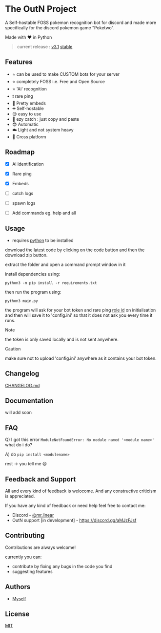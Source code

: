 
# The OutN Project

A Self-hostable FOSS pokemon recognition bot for discord and made more specifically for the discord pokemon game "Poketwo".

Made with ❤️ in Python
> current release : [v3.1](https://github.com/Pranjal-SB/OutN/blob/main/CHANGELOG.md#v31) [stable](https://github.com/Pranjal-SB/OutN/releases/latest)

## Features
- ⭐ can be used to make CUSTOM bots for your server
- ⭐ completely FOSS i.e. Free and Open Source
- ⭐ 'Ai' recognition
- ❗ rare ping
- 🤩 Pretty embeds
- ➕ Self-hostable
- 😌 easy to use
- 💪 ezy catch : just copy and paste
- 😎 Automatic
- ☁️ Light and not system heavy
- 🤝 Cross platform


## Roadmap

- [x] Ai identification 
- [x] Rare ping
- [x] Embeds
- [ ] catch logs
- [ ] spawn logs
- [ ] Add commands eg. help and all




## Usage

- requires [python](https://www.python.org/) to be installed

download the latest code by clicking on the code button and then the download zip button.

extract the folder and open a command prompt window in it

install dependencies using:
```
python3 -m pip install -r requirements.txt
```
then run the program using:
```
python3 main.py
```
the program will ask for your bot token  and rare ping [role id](https://discordhelp.net/role-id) on initialisation
and then will save it to 'config.ini' so that it does not ask you every time it runs.

> [!NOTE]
> the token is only saved locally and is not sent anywhere.

> [!CAUTION]
> make sure not to upload 'config.ini' anywhere as it contains your bot token.


## Changelog

[CHANGELOG.md](https://github.com/Pranjal-SB/OutN/blob/main/CHANGELOG.md)

## Documentation

will add soon


## FAQ

Q) I got this error ``` ModuleNotFoundError: No module named '<module name>' ``` what do i do?

A) do ```pip install <modulename>```

rest -> you tell me 😆


## Feedback and Support

All and every kind of feedback is welocome.
And any constructive criticism is appreciated.

If you have any kind of feedback or need help feel free to contact me:
- Discord - [@mr.linear](https://discordapp.com/users/1140568955220656160)
- OutN support [in development] - https://discord.gg/aMJzFJsf
## Contributing

Contributions are always welcome!

currently you can:
- contribute by fixing any bugs in the code you find
- suggesting features

## Authors

- [Myself](https://github.com/Pranjal-SB)


## License

[MIT](https://github.com/Pranjal-SB/OutN?tab=MIT-1-ov-file)

